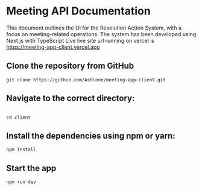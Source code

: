 # Meeting API Documentation

This document outlines the UI for the Resolution Action System, with a focus on meeting-related operations. The system has been developed using Next.js with TypeScript
Live live site url running on vercel is https://meeting-app-client.vercel.app

## Clone the repository from GitHub

```
git clone https://github.com/Ashlone/meeting-app-client.git

```

## Navigate to the correct directory:
```

cd client

```
## Install the dependencies using npm or yarn:
```
npm install
```

## Start the app
```
npm run dev

```

